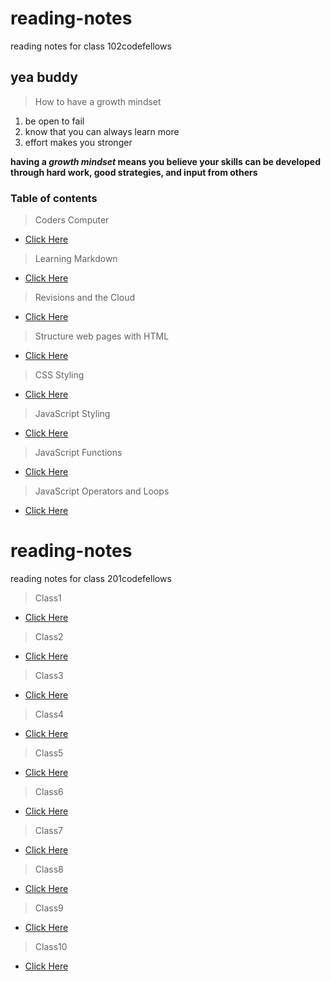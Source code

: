 # reading-notes
reading notes for class 102codefellows
## yea buddy

> How to have a growth mindset
1. be open to fail
2. know that you can always learn more
3. effort makes you stronger

**having a _growth mindset_ means you believe your skills can be developed through hard work, good strategies, and input from others**

### Table of contents
>Coders Computer
+ [Click Here](coderscomputer.md)

>Learning Markdown
+ [Click Here](learningmarkdown.md)

>Revisions and the Cloud
+ [Click Here](revisions_cloud.md)

>Structure web pages with HTML
+ [Click Here](html_structure.md)

>CSS Styling
+ [Click Here](webdesign_css.md)

>JavaScript Styling
+ [Click Here](webdesign_js.md)

>JavaScript Functions
+ [Click Here](fucntions.md)

>JavaScript Operators and Loops
+ [Click Here](loops.md)

# reading-notes
reading notes for class 201codefellows
>Class1
+ [Click Here](class1.md)

>Class2
+ [Click Here](class02.md)

>Class3
+ [Click Here](class03.md)

>Class4
+ [Click Here](class04.md)

>Class5
+ [Click Here](class05.md)

>Class6
+ [Click Here](class06.md)

>Class7
+ [Click Here](class07.md)

>Class8
+ [Click Here](class08.md)

>Class9
+ [Click Here](class09.md)

>Class10
+ [Click Here](class10.md)